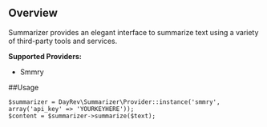 ## Overview

Summarizer provides an elegant interface to summarize text using a variety of third-party tools and services.

**Supported Providers:**

 * Smmry

##Usage

    $summarizer = DayRev\Summarizer\Provider::instance('smmry', array('api_key' => 'YOURKEYHERE'));
    $content = $summarizer->summarize($text);
